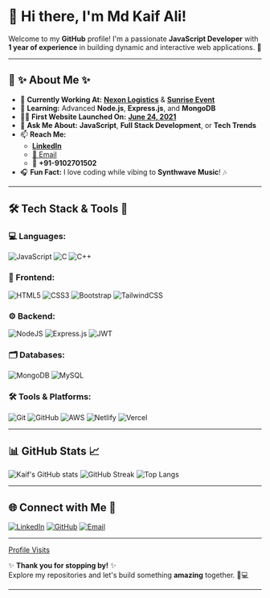 # 👋 **Hi there, I'm Md Kaif Ali!**

Welcome to my **GitHub** profile! I'm a passionate **JavaScript Developer** with **1 year of experience** in building dynamic and interactive web applications. 🚀

---

## 🚀 **✨ About Me ✨**

- 🔭 **Currently Working At:** [**Nexon Logistics**](https://nexonlogistics.com/) & [**Sunrise Event**](https://sunriseevents.in/)
- 🌱 **Learning:** Advanced **Node.js**, **Express.js**, and **MongoDB**
- 👨‍💻 **First Website Launched On:** [**June 24, 2021**](https://mandy011.github.io/My-first-website-24-June-2021/)
- 💬 **Ask Me About:** **JavaScript**, **Full Stack Development**, or **Tech Trends**
- 📫 **Reach Me:** 
  - [**LinkedIn**](https://www.linkedin.com/in/md-kaif-ali-25a14522b/)
  - [📧 Email](mailto:hellomdkaifali@gmail.com)
  - 📱 **+91-9102701502**
- 🎧 **Fun Fact:** I love coding while vibing to **Synthwave Music**! 🎶

---

## 🛠️ **Tech Stack & Tools 🧰**

### **💻 Languages:**
![JavaScript](https://img.shields.io/badge/javascript-%23F7DF1E.svg?style=for-the-badge&logo=javascript&logoColor=black) ![C](https://img.shields.io/badge/c-%2300599C.svg?style=for-the-badge&logo=c&logoColor=white) ![C++](https://img.shields.io/badge/c++-%2300599C.svg?style=for-the-badge&logo=c%2B%2B&logoColor=white)

### **🎨 Frontend:**
![HTML5](https://img.shields.io/badge/html5-%23E34F26.svg?style=for-the-badge&logo=html5&logoColor=white) ![CSS3](https://img.shields.io/badge/css3-%231572B6.svg?style=for-the-badge&logo=css3&logoColor=white) ![Bootstrap](https://img.shields.io/badge/bootstrap-%238511FA.svg?style=for-the-badge&logo=bootstrap&logoColor=white) ![TailwindCSS](https://img.shields.io/badge/tailwindcss-%2338B2AC.svg?style=for-the-badge&logo=tailwind-css&logoColor=white)

### **⚙️ Backend:**
![NodeJS](https://img.shields.io/badge/node.js-6DA55F?style=for-the-badge&logo=node.js&logoColor=white) ![Express.js](https://img.shields.io/badge/express.js-%23404d59.svg?style=for-the-badge&logo=express&logoColor=%2361DAFB) ![JWT](https://img.shields.io/badge/JWT-%23000000.svg?style=for-the-badge&logo=JSON%20web%20tokens&logoColor=white)

### **🗂️ Databases:**
![MongoDB](https://img.shields.io/badge/MongoDB-%234ea94b.svg?style=for-the-badge&logo=mongodb&logoColor=white) ![MySQL](https://img.shields.io/badge/mysql-%230000FF.svg?style=for-the-badge&logo=mysql&logoColor=white)

### **🛠️ Tools & Platforms:**
![Git](https://img.shields.io/badge/git-%23F05033.svg?style=for-the-badge&logo=git&logoColor=white) ![GitHub](https://img.shields.io/badge/github-%23121011.svg?style=for-the-badge&logo=github&logoColor=white) ![AWS](https://img.shields.io/badge/AWS-%23FF9900.svg?style=for-the-badge&logo=amazon-aws&logoColor=white) ![Netlify](https://img.shields.io/badge/netlify-%23000000.svg?style=for-the-badge&logo=netlify&logoColor=#00C7B7) ![Vercel](https://img.shields.io/badge/vercel-%23000000.svg?style=for-the-badge&logo=vercel&logoColor=white)

---

## 📊 **GitHub Stats 📈**

![Kaif's GitHub stats](https://github-readme-stats.vercel.app/api?username=mandy011&theme=radical&hide_border=true&include_all_commits=true&count_private=true)
![GitHub Streak](https://github-readme-streak-stats.herokuapp.com/?user=mandy011&theme=radical&hide_border=true)
![Top Langs](https://github-readme-stats.vercel.app/api/top-langs/?username=mandy011&theme=radical&hide_border=true&layout=compact)

---

## 🌐 **Connect with Me 🤝**

[![LinkedIn](https://img.shields.io/badge/LinkedIn-%230077B5.svg?style=for-the-badge&logo=linkedin&logoColor=white)](https://www.linkedin.com/in/md-kaif-ali-25a14522b/) 
[![GitHub](https://img.shields.io/badge/GitHub-%23121011.svg?style=for-the-badge&logo=github&logoColor=white)](https://github.com/mandy011) 
[![Email](https://img.shields.io/badge/Email-%23D14836.svg?style=for-the-badge&logo=gmail&logoColor=white)](mailto:hellomdkaifali@gmail.com)

---

[Profile Visits](https://github.com/Mandy011)

✨ **Thank you for stopping by!** ✨  
Explore my repositories and let's build something **amazing** together. 🚀💻

---

<!-- Created with 💖 by Md Kaif Ali -->
